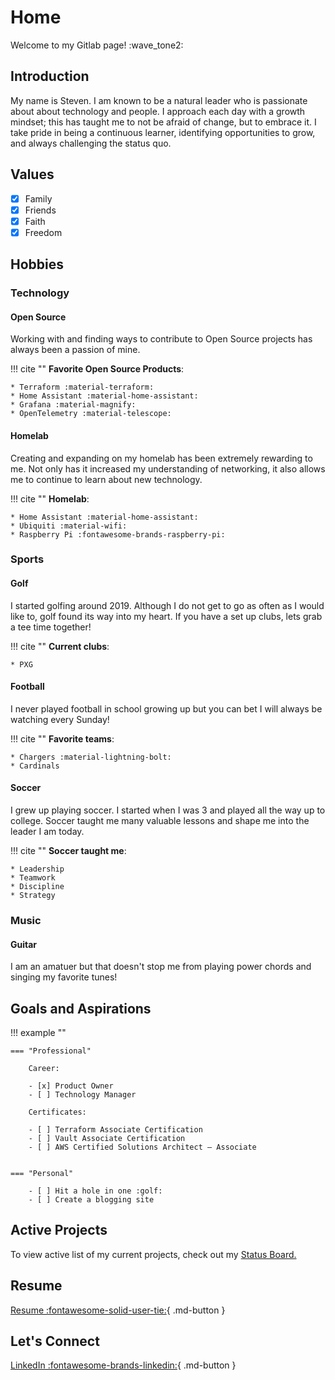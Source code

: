 # Home
Welcome to my Gitlab page! :wave_tone2:

## Introduction
My name is Steven. I am known to be a natural leader who is passionate about about technology and people. I approach each day with a growth mindset; this has taught me to not be afraid of change, but to embrace it. I take pride in being a continuous learner, identifying opportunities to grow, and always challenging the status quo.

## Values
- [x] Family
- [x] Friends
- [x] Faith
- [x] Freedom

## Hobbies

### Technology
#### Open Source
Working with and finding ways to contribute to Open Source projects has always been a passion of mine. 

!!! cite ""
    **Favorite Open Source Products**:

    * Terraform :material-terraform:
    * Home Assistant :material-home-assistant:
    * Grafana :material-magnify:
    * OpenTelemetry :material-telescope:

#### Homelab
Creating and expanding on my homelab has been extremely rewarding to me. Not only has it increased my understanding of networking, it also allows me to continue to learn about new technology.

!!! cite ""
    **Homelab**:

    * Home Assistant :material-home-assistant:
    * Ubiquiti :material-wifi:
    * Raspberry Pi :fontawesome-brands-raspberry-pi:

### Sports
#### Golf
I started golfing around 2019. Although I do not get to go as often as I would like to, golf found its way into my heart. If you have a set up clubs, lets grab a tee time together!

!!! cite ""
    **Current clubs**:

    * PXG

#### Football
I never played football in school growing up but you can bet I will always be watching every Sunday!

!!! cite ""
    **Favorite teams**:

    * Chargers :material-lightning-bolt:
    * Cardinals

#### Soccer
I grew up playing soccer. I started when I was 3 and played all the way up to college. Soccer taught me many valuable lessons and shape me into the leader I am today.

!!! cite ""
    **Soccer taught me**:

    * Leadership
    * Teamwork
    * Discipline
    * Strategy

### Music
#### Guitar
I am an amatuer but that doesn't stop me from playing power chords and singing my favorite tunes!

## Goals and Aspirations
!!! example ""

    === "Professional"

        Career:

        - [x] Product Owner
        - [ ] Technology Manager

        Certificates:

        - [ ] Terraform Associate Certification
        - [ ] Vault Associate Certification
        - [ ] AWS Certified Solutions Architect – Associate
        

    === "Personal"

        - [ ] Hit a hole in one :golf:
        - [ ] Create a blogging site



## Active Projects
 To view active list of my current projects, check out my [Status Board.](https://github.com/users/stevejoluc/projects/2#column-16610887)

## Resume
[Resume :fontawesome-solid-user-tie:](https://registry.jsonresume.org/stevejoluc){ .md-button }

## Let's Connect

[LinkedIn :fontawesome-brands-linkedin:](https://www.linkedin.com/in/steven-lucero/){ .md-button }

